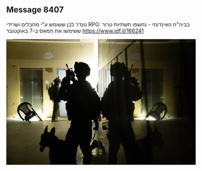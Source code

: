 ## Message 8407

טנדר לבן ששומש ע"י מחבלים ושרידי RPG:
בביה"ח האינדונזי - נחשפו תשתיות טרור ששימשו את חמאס ב-7 באוקטובר
https://www.idf.il/166241

![Photo](8407/8407_photo.jpg)
